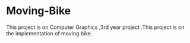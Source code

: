 # Moving-Bike
This project is on Computer Graphics ,3rd year project .This project is on the implementation of moving bike.
